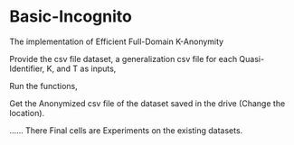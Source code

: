 # Basic-Incognito
The implementation of Efficient Full-Domain K-Anonymity

Provide the csv file dataset, a generalization csv file for each Quasi- Identifier, K, and T as inputs,

Run the functions,

Get the Anonymized csv file of the dataset saved in the drive (Change the location).

......
There Final cells are Experiments on the existing datasets.
